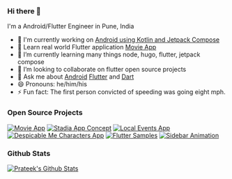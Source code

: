 ### Hi there 👋

I'm a Android/Flutter Engineer in Pune, India

- 🌳 I'm currently working on [Android using Kotlin and Jetpack Compose](https://youtu.be/w7JrFTMlYkU)
- 🔭 Learn real world Flutter application [Movie App](https://github.com/TechieBlossom/movie_app_tutorial)
- 🌱 I’m currently learning many things node, hugo, flutter, jetpack compose
- 👯 I’m looking to collaborate on flutter open source projects
- 💬 Ask me about [Android](https://developer.android.com) [Flutter](https://flutter.dev) and [Dart](https://dart.dev)
- 😄 Pronouns: he/him/his
- ⚡ Fun fact: The first person convicted of speeding was going eight mph.

### Open Source Projects

[![Movie App](https://github-readme-stats.vercel.app/api/pin/?username=TechieBlossom&repo=movie_app_tutorial)](https://github.com/TechieBlossom/movie_app_tutorial)
[![Stadia App Concept](https://github-readme-stats.vercel.app/api/pin/?username=TechieBlossom&repo=stadia_app_concept)](https://github.com/TechieBlossom/stadia_app_concept)
[![Local Events App](https://github-readme-stats.vercel.app/api/pin/?username=TechieBlossom&repo=local_events_app)](https://github.com/TechieBlossom/local_events_app)
[![Despicable Me Characters App](https://github-readme-stats.vercel.app/api/pin/?username=TechieBlossom&repo=despicable_me_characters_app)](https://github.com/TechieBlossom/despicable_me_characters_app)
[![Flutter Samples](https://github-readme-stats.vercel.app/api/pin/?username=TechieBlossom&repo=flutter-samples)](https://github.com/TechieBlossom/flutter-samples)
[![Sidebar Animation](https://github-readme-stats.vercel.app/api/pin/?username=TechieBlossom&repo=sidebar_animation_flutter)](https://github.com/TechieBlossom/sidebar_animation_flutter)

### Github Stats

[![Prateek's Github Stats](https://github-readme-stats.vercel.app/api?username=techieblossom&count_private=true&theme=default&show_icons=true)](https://github.com/techieblossom)
